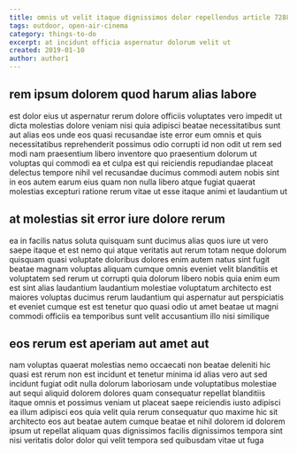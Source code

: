 ```yaml
---
title: omnis ut velit itaque dignissimos dolor repellendus article 7288
tags: outdoor, open-air-cinema
category: things-to-do
excerpt: at incidunt officia aspernatur dolorum velit ut
created: 2019-01-10
author: author1
---
```


## rem ipsum dolorem quod harum alias labore

est dolor eius ut aspernatur rerum dolore officiis voluptates vero impedit ut dicta molestias dolore veniam nisi quia adipisci beatae necessitatibus sunt aut alias eos unde eos quasi recusandae iste error eum omnis et quis necessitatibus reprehenderit possimus odio corrupti id non odit ut rem sed modi nam praesentium libero inventore quo praesentium dolorum ut voluptas qui commodi ea et culpa est qui reiciendis repudiandae placeat delectus tempore nihil vel recusandae ducimus commodi autem nobis sint in eos autem earum eius quam non nulla libero atque fugiat quaerat molestias excepturi ratione rerum vitae ut esse itaque animi et laudantium ut

## at molestias sit error iure dolore rerum

ea in facilis natus soluta quisquam sunt ducimus alias quos iure ut vero saepe itaque et est nemo qui atque veritatis aut rerum totam neque dolorum quisquam quasi voluptate doloribus dolores enim autem natus sint fugit beatae magnam voluptas aliquam cumque omnis eveniet velit blanditiis et voluptatem sed rerum ut corrupti quia dolorum libero nobis quia enim eum est sint alias laudantium laudantium molestiae voluptatum architecto est maiores voluptas ducimus rerum laudantium qui aspernatur aut perspiciatis et eveniet cumque est est tenetur quo quasi odio ut amet beatae ut magni commodi officiis ea temporibus sunt velit accusantium illo nisi similique

## eos rerum est aperiam aut amet aut

nam voluptas quaerat molestias nemo occaecati non beatae deleniti hic quasi est rerum non est incidunt et tenetur minima id alias vero aut sed incidunt fugiat odit nulla dolorum laboriosam unde voluptatibus molestiae aut sequi aliquid dolorem dolores quam consequatur repellat blanditiis itaque omnis et possimus veniam ut placeat saepe reiciendis iusto adipisci ea illum adipisci eos quia velit quia rerum consequatur quo maxime hic sit architecto eos aut beatae autem cumque beatae et nihil dolorem id dolorem ipsum ut repellat aliquam quas dignissimos facilis dignissimos tempora sint nisi veritatis dolor dolor qui velit tempora sed quibusdam vitae ut fuga
